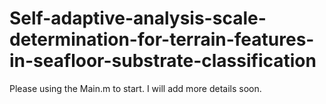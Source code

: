 # Self-adaptive-analysis-scale-determination-for-terrain-features-in-seafloor-substrate-classification
Please using the Main.m to start.
I will add more details soon.
